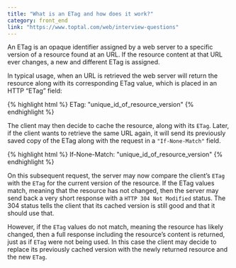```yaml
---
title: "What is an ETag and how does it work?"
category: front_end
link: "https://www.toptal.com/web/interview-questions"
---
```

An ETag is an opaque identifier assigned by a web server to a specific version of a resource found at an URL. If the resource content at that URL ever changes, a new and different ETag is assigned.

In typical usage, when an URL is retrieved the web server will return the resource along with its corresponding ETag value, which is placed in an HTTP “ETag” field:

{% highlight html %}
ETag: "unique_id_of_resource_version"
{% endhighlight %}

The client may then decide to cache the resource, along with its `ETag`. Later, if the client wants to retrieve the same URL again, it will send its previously saved copy of the ETag along with the request in a `"If-None-Match"` field.

{% highlight html %}
If-None-Match: "unique_id_of_resource_version"
{% endhighlight %}

On this subsequent request, the server may now compare the client’s `ETag` with the `ETag` for the current version of the resource. If the ETag values match, meaning that the resource has not changed, then the server may send back a very short response with a `HTTP 304 Not Modified` status. The 304 status tells the client that its cached version is still good and that it should use that.

However, if the `ETag` values do not match, meaning the resource has likely changed, then a full response including the resource’s content is returned, just as if `ETag` were not being used. In this case the client may decide to replace its previously cached version with the newly returned resource and the new `ETag`.
